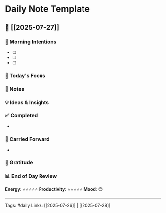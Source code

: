 # Daily Note Template

## 📅 [[2025-07-27]]

### 🌅 Morning Intentions
- [ ] 
- [ ] 
- [ ] 

### 🎯 Today's Focus


### 📝 Notes


### 💡 Ideas & Insights


### ✅ Completed
- 

### 🔄 Carried Forward
- 

### 🙏 Gratitude


### 📊 End of Day Review
**Energy**: ⭐⭐⭐⭐⭐
**Productivity**: ⭐⭐⭐⭐⭐
**Mood**: 😊

---
Tags: #daily
Links: [[2025-07-26]] | [[2025-07-28]]
